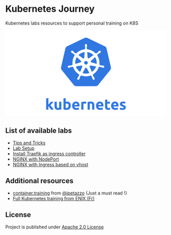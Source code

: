 # Kubernetes Journey

Kubernetes labs resources to support personal training on K8S

![kubernetes logo](./medias/kubernetes-logo.png)

## List of available labs

- [Tips and Tricks](docs/tips.md)
- [Lab Setup](./docs/setup.md)
- [Install Traefik as ingress controller](./manifests/traefik.yml)
- [NGINX with NodePort](./docs/nginx-with-ingress-vhost.md)
- [NGINX with Ingress based on vhost](./manifests/deploy-nginx-basic.yml)

## Additional resources

- [container.training](https://container.training/) from [@jpetazzo](https://github.com/jpetazzo/) (Just a must read !)
- [Full Kubernetes training from ENIX (Fr)](https://enix.io/fr/services/formation/)

## License

Project is published under [Apache 2.0 License](LICENSE)
